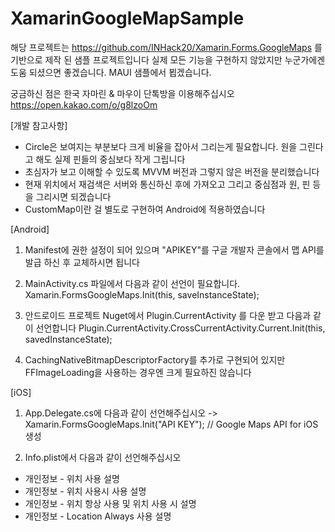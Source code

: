 # XamarinGoogleMapSample

해당 프로젝트는 https://github.com/INHack20/Xamarin.Forms.GoogleMaps 를 기반으로 제작 된 샘플 프로젝트입니다
실제 모든 기능을 구현하지 않았지만 누군가에겐 도움 되셨으면 좋겠습니다.
MAUI 샘플에서 뵙겠습니다.

궁금하신 점은 한국 자마린 & 마우이 단톡방을 이용해주십시오
https://open.kakao.com/o/g8lzoOm

[개발 참고사항]
- Circle은 보여지는 부분보다 크게 비율을 잡아서 그리는게 필요합니다. 원을 그린다고 해도 실제 핀들의 중심보다 작게 그립니다
- 초심자가 보고 이해할 수 있도록 MVVM 버전과 그렇지 않은 버전을 분리했습니다
- 현재 위치에서 재검색은 서버와 통신하신 후에 가져오고 그리고 중심점과 원, 핀 등을 그리시면 되겠습니다
- CustomMap이란 걸 별도로 구현하여 Android에 적용하였습니다

[Android]

1. Manifest에 권한 설정이 되어 있으며 "APIKEY"를 구글 개발자 콘솔에서 맵 API를 발급 하신 후 교체하시면 됩니다
   <meta-data android:name="com.google.android.geo.API_KEY" android:value="APIKEY" />

2. MainActivity.cs 파일에서 다음과 같이 선언이 필요합니다.
   Xamarin.FormsGoogleMaps.Init(this, saveInstanceState);
   
3. 안드로이드 프로젝트 Nuget에서 Plugin.CurrentActivity 를 다운 받고 다음과 같이 선언합니다
   Plugin.CurrentActivity.CrossCurrentActivity.Current.Init(this, savedInstanceState);
   
4. CachingNativeBitmapDescriptorFactory를 추가로 구현되어 있지만 FFImageLoading을 사용하는 경우엔 크게 필요하진 않습니다

[iOS]
1. App.Delegate.cs에 다음과 같이 선언해주십시오
-> Xamarin.FormsGoogleMaps.Init("API KEY"); // Google Maps API for iOS 생성

2. Info.plist에서 다음과 같이 선언해주십시오
- 개인정보 - 위치 사용 설명
- 개인정보 - 위치 사용시 사용 설명
- 개인정보 - 위치 항상 사용 및 위치 사용 시 설명
- 개인정보 - Location Always 사용 설명
